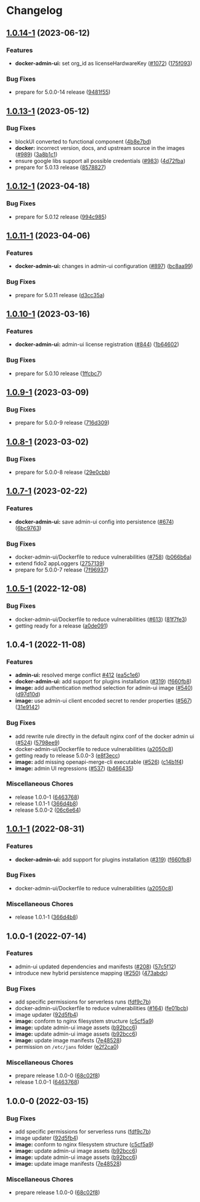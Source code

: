 # Changelog

## [1.0.14-1](https://github.com/GluuFederation/flex/compare/docker-admin-ui-v1.0.13-1...docker-admin-ui-v1.0.14-1) (2023-06-12)


### Features

* **docker-admin-ui:** set org_id as licenseHardwareKey ([#1072](https://github.com/GluuFederation/flex/issues/1072)) ([175f093](https://github.com/GluuFederation/flex/commit/175f093d86f9a1faca72534c6daf071372c5c70d))


### Bug Fixes

* prepare for 5.0.0-14 release ([9481f55](https://github.com/GluuFederation/flex/commit/9481f55a380091501cf912778955e2ebba23e30c))

## [1.0.13-1](https://github.com/GluuFederation/flex/compare/docker-admin-ui-v1.0.12-1...docker-admin-ui-v1.0.13-1) (2023-05-12)


### Bug Fixes

* blockUI converted to functional component ([4b8e7bd](https://github.com/GluuFederation/flex/commit/4b8e7bd35331512f1181614fd692da923bd48a34))
* **docker:** incorrect version, docs, and upstream source in the images ([#989](https://github.com/GluuFederation/flex/issues/989)) ([3a8b1c1](https://github.com/GluuFederation/flex/commit/3a8b1c1615e524d51346da31223f9e8743dd5722))
* ensure google libs support all possible credentials ([#983](https://github.com/GluuFederation/flex/issues/983)) ([4d72fba](https://github.com/GluuFederation/flex/commit/4d72fba032099e1a5eca5672d95b024e5ea9e68c))
* prepare for 5.0.13 release ([8578827](https://github.com/GluuFederation/flex/commit/85788276444c5015378120b5801a8848d225b02f))

## [1.0.12-1](https://github.com/GluuFederation/flex/compare/docker-admin-ui-v1.0.11-1...docker-admin-ui-v1.0.12-1) (2023-04-18)


### Bug Fixes

* prepare for 5.0.12 release ([994c985](https://github.com/GluuFederation/flex/commit/994c9855cf34c3c805f87943f9203cf58c5810e7))

## [1.0.11-1](https://github.com/GluuFederation/flex/compare/docker-admin-ui-v1.0.10-1...docker-admin-ui-v1.0.11-1) (2023-04-06)


### Features

* **docker-admin-ui:** changes in admin-ui configuration ([#897](https://github.com/GluuFederation/flex/issues/897)) ([bc8aa99](https://github.com/GluuFederation/flex/commit/bc8aa99a54eba5cd39fa231909b9b1252468fffc))


### Bug Fixes

* prepare for 5.0.11 release ([d3cc35a](https://github.com/GluuFederation/flex/commit/d3cc35a70437f4298dadc0f779d190af7370c75b))

## [1.0.10-1](https://github.com/GluuFederation/flex/compare/docker-admin-ui-v1.0.9-1...docker-admin-ui-v1.0.10-1) (2023-03-16)


### Features

* **docker-admin-ui:** admin-ui license registration ([#844](https://github.com/GluuFederation/flex/issues/844)) ([1b64602](https://github.com/GluuFederation/flex/commit/1b64602861501d831e1516534576f8162463d3c2))


### Bug Fixes

* prepare for 5.0.10 release ([1ffcbc7](https://github.com/GluuFederation/flex/commit/1ffcbc74d837e7a037d6cff71d990573d04bba7b))

## [1.0.9-1](https://github.com/GluuFederation/flex/compare/docker-admin-ui-v1.0.8-1...docker-admin-ui-v1.0.9-1) (2023-03-09)


### Bug Fixes

* prepare for 5.0.0-9 release ([716d309](https://github.com/GluuFederation/flex/commit/716d309350f5713b96f482dde9e0a543e5e62286))

## [1.0.8-1](https://github.com/GluuFederation/flex/compare/docker-admin-ui-v1.0.7-1...docker-admin-ui-v1.0.8-1) (2023-03-02)


### Bug Fixes

* prepare for 5.0.0-8 release ([29e0cbb](https://github.com/GluuFederation/flex/commit/29e0cbb5166d83268ab9c3ee3c5f3e2bc4dd1489))

## [1.0.7-1](https://github.com/GluuFederation/flex/compare/docker-admin-ui-v1.0.5-1...docker-admin-ui-v1.0.7-1) (2023-02-22)


### Features

* **docker-admin-ui:** save admin-ui config into persistence ([#674](https://github.com/GluuFederation/flex/issues/674)) ([6bc9763](https://github.com/GluuFederation/flex/commit/6bc9763b4c86ba2ea3023d4b27c2631bf11af1d5))


### Bug Fixes

* docker-admin-ui/Dockerfile to reduce vulnerabilities ([#758](https://github.com/GluuFederation/flex/issues/758)) ([b066b6a](https://github.com/GluuFederation/flex/commit/b066b6aead9f1a75b6999151fd8a72dd8739fb6f))
* extend fido2 appLoggers ([2757139](https://github.com/GluuFederation/flex/commit/27571390a6b0534e13253b86bd6a039f1d854a68))
* prepare for 5.0.0-7 release ([7f96937](https://github.com/GluuFederation/flex/commit/7f9693729156b04367b85d0d44a4022a52d53417))

## [1.0.5-1](https://github.com/GluuFederation/flex/compare/docker-admin-ui-v1.0.4-1...docker-admin-ui-v1.0.5-1) (2022-12-08)


### Bug Fixes

* docker-admin-ui/Dockerfile to reduce vulnerabilities ([#613](https://github.com/GluuFederation/flex/issues/613)) ([81f7fe3](https://github.com/GluuFederation/flex/commit/81f7fe3cb58eaf0a62a370d1afc35817fc86135c))
* getting ready for a release ([a0de091](https://github.com/GluuFederation/flex/commit/a0de091ca26f2c38378e5b0252ab680cb1e3cd88))

## 1.0.4-1 (2022-11-08)


### Features

* **admin-ui:** resolved merge conflict [#412](https://github.com/GluuFederation/flex/issues/412) ([ea5c1e6](https://github.com/GluuFederation/flex/commit/ea5c1e64f7726d947b7bf9fb6cc18f964cb2071c))
* **docker-admin-ui:** add support for plugins installation ([#319](https://github.com/GluuFederation/flex/issues/319)) ([f660fb8](https://github.com/GluuFederation/flex/commit/f660fb805c6f67439c5952a393ad1e192a14d342))
* **image:** add authentication method selection for admin-ui image ([#540](https://github.com/GluuFederation/flex/issues/540)) ([d97d10d](https://github.com/GluuFederation/flex/commit/d97d10d28e2881e8cc71dad28c2c4fabaff164af))
* **image:** use admin-ui client encoded secret to render properties ([#567](https://github.com/GluuFederation/flex/issues/567)) ([31e9142](https://github.com/GluuFederation/flex/commit/31e9142c887d4cd8d2be1f1dc7b83a21ff23fb2b))


### Bug Fixes

* add rewrite rule directly in the default nginx conf of the docker admin ui ([#524](https://github.com/GluuFederation/flex/issues/524)) ([5798ee9](https://github.com/GluuFederation/flex/commit/5798ee9f6320602d756cb2d33fe297200d2231dd))
* docker-admin-ui/Dockerfile to reduce vulnerabilities ([a2050c8](https://github.com/GluuFederation/flex/commit/a2050c8dba1154d66cb09a8ea8a0152440d1eb9e))
* getting ready to release 5.0.0-3 ([e8f3ecc](https://github.com/GluuFederation/flex/commit/e8f3eccc3804a0bcc6075d755dad209b188db444))
* **image:** add missing openapi-merge-cli executable ([#526](https://github.com/GluuFederation/flex/issues/526)) ([c14b1f4](https://github.com/GluuFederation/flex/commit/c14b1f48b6fa05675b80169a7ecfe98be42fbea1))
* **image:** admin UI regressions ([#537](https://github.com/GluuFederation/flex/issues/537)) ([b466435](https://github.com/GluuFederation/flex/commit/b466435cc3c230c658c439cba21665b29a40271d))


### Miscellaneous Chores

* release 1.0.0-1 ([6463768](https://github.com/GluuFederation/flex/commit/64637684b9a9276dc53d62cbee116415d1b47d7c))
* release 1.0.1-1 ([366d4b8](https://github.com/GluuFederation/flex/commit/366d4b8f25c6722973fd2f8376f596ccb2b57c08))
* release 5.0.0-2 ([06c6e64](https://github.com/GluuFederation/flex/commit/06c6e64f43a7c98bcb04ba1d48ec97044c19d75d))

## [1.0.1-1](https://github.com/GluuFederation/flex/compare/docker-admin-ui-v1.0.0-1...docker-admin-ui-v1.0.1-1) (2022-08-31)


### Features

* **docker-admin-ui:** add support for plugins installation ([#319](https://github.com/GluuFederation/flex/issues/319)) ([f660fb8](https://github.com/GluuFederation/flex/commit/f660fb805c6f67439c5952a393ad1e192a14d342))


### Bug Fixes

* docker-admin-ui/Dockerfile to reduce vulnerabilities ([a2050c8](https://github.com/GluuFederation/flex/commit/a2050c8dba1154d66cb09a8ea8a0152440d1eb9e))


### Miscellaneous Chores

* release 1.0.1-1 ([366d4b8](https://github.com/GluuFederation/flex/commit/366d4b8f25c6722973fd2f8376f596ccb2b57c08))

## 1.0.0-1 (2022-07-14)


### Features

* admin-ui updated dependencies and manifests ([#208](https://github.com/GluuFederation/flex/issues/208)) ([57c5f12](https://github.com/GluuFederation/flex/commit/57c5f12ea2b6cce026de41b66cd04720bc203fa2))
* introduce new hybrid persistence mapping ([#250](https://github.com/GluuFederation/flex/issues/250)) ([473abdc](https://github.com/GluuFederation/flex/commit/473abdc6c4e4fd6aa1fc3555f906b43e70ce9fb9))


### Bug Fixes

* add specific permissions for serverless runs ([fdf9c7b](https://github.com/GluuFederation/flex/commit/fdf9c7b8fd377cd8a7457252af5d1d0ebc05d07f))
* docker-admin-ui/Dockerfile to reduce vulnerabilities ([#164](https://github.com/GluuFederation/flex/issues/164)) ([fe01bcb](https://github.com/GluuFederation/flex/commit/fe01bcb3d46311355b15a37b655253ca17997358))
* image updater ([92d5fb4](https://github.com/GluuFederation/flex/commit/92d5fb4c2e2c01b3c745279a5c354631b5e51486))
* **image:** conform to nginx filesystem structure ([c5cf5a9](https://github.com/GluuFederation/flex/commit/c5cf5a9b3affc76ccf90a21f44644db6cad7995b))
* **image:** update admin-ui image assets ([b92bcc6](https://github.com/GluuFederation/flex/commit/b92bcc6c4380e1aaec63e0939160cd744ffffc4a))
* **image:** update admin-ui image assets ([b92bcc6](https://github.com/GluuFederation/flex/commit/b92bcc6c4380e1aaec63e0939160cd744ffffc4a))
* **image:** update image manifests ([7e48528](https://github.com/GluuFederation/flex/commit/7e48528b11013e1b4f40a82d26846ff079dd6302))
* permission on `/etc/jans` folder ([e2f2ca0](https://github.com/GluuFederation/flex/commit/e2f2ca03571c843725ed2174f8e7e5cc6fcd7653))


### Miscellaneous Chores

* prepare release 1.0.0-0 ([68c02f8](https://github.com/GluuFederation/flex/commit/68c02f86c98cdee46566324cb3659f1417b4b869))
* release 1.0.0-1 ([6463768](https://github.com/GluuFederation/flex/commit/64637684b9a9276dc53d62cbee116415d1b47d7c))

## 1.0.0-0 (2022-03-15)


### Bug Fixes

* add specific permissions for serverless runs ([fdf9c7b](https://github.com/GluuFederation/flex/commit/fdf9c7b8fd377cd8a7457252af5d1d0ebc05d07f))
* image updater ([92d5fb4](https://github.com/GluuFederation/flex/commit/92d5fb4c2e2c01b3c745279a5c354631b5e51486))
* **image:** conform to nginx filesystem structure ([c5cf5a9](https://github.com/GluuFederation/flex/commit/c5cf5a9b3affc76ccf90a21f44644db6cad7995b))
* **image:** update admin-ui image assets ([b92bcc6](https://github.com/GluuFederation/flex/commit/b92bcc6c4380e1aaec63e0939160cd744ffffc4a))
* **image:** update admin-ui image assets ([b92bcc6](https://github.com/GluuFederation/flex/commit/b92bcc6c4380e1aaec63e0939160cd744ffffc4a))
* **image:** update image manifests ([7e48528](https://github.com/GluuFederation/flex/commit/7e48528b11013e1b4f40a82d26846ff079dd6302))


### Miscellaneous Chores

* prepare release 1.0.0-0 ([68c02f8](https://github.com/GluuFederation/flex/commit/68c02f86c98cdee46566324cb3659f1417b4b869))

